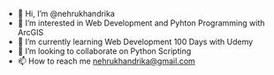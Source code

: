 - 👋 Hi, I’m @nehrukhandrika
- 👀 I’m interested in Web Development and Pyhton Programming with ArcGIS
- 🌱 I’m currently learning Web Development 100 Days with Udemy
- 💞️ I’m looking to collaborate on Python Scripting 
- 📫 How to reach me nehrukhandrika@gmail.com

<!---
nehrukhandrika/nehrukhandrika is a ✨ special ✨ repository because its `README.md` (this file) appears on your GitHub profile.
You can click the Preview link to take a look at your changes.
--->
